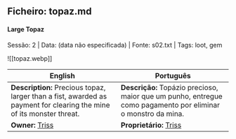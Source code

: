 ## Ficheiro: topaz.md

#### Large Topaz

Sessão: 2 | Data: (data não especificada) | Fonte: s02.txt | Tags: loot, gem

![[topaz.webp]]

| English                                                                                                              | Português                                                                                                    |
| -------------------------------------------------------------------------------------------------------------------- | ------------------------------------------------------------------------------------------------------------ |
| **Description:** Precious topaz, larger than a fist, awarded as payment for clearing the mine of its monster threat. | **Descrição:** Topázio precioso, maior que um punho, entregue como pagamento por eliminar o monstro da mina. |
| **Owner:** [Triss](pc_triss_merrill.md)                                                                              | **Proprietário:** [Triss](pc_triss_merrill.md)                                                               |



















